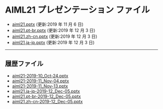 <!--
This is a machine generated file, and should not be edited, as it will be overwritten with future updates.
-->

# <a name="aiml21-presentation-files"></a>AIML21 プレゼンテーション ファイル

- [aiml21.pptx](https://globaleventcdn.blob.core.windows.net/assets/aiml/aiml21/aiml21.pptx) (更新:2019 年 11 月 6 日)
- [aiml21.pt-br.pptx](https://globaleventcdn.blob.core.windows.net/assets/aiml/aiml21/aiml21.pt-br.pptx) (更新:2019 年 12 月 3 日)
- [aiml21.zh-cn.pptx](https://globaleventcdn.blob.core.windows.net/assets/aiml/aiml21/aiml21.zh-cn.pptx) (更新:2019 年 12 月 3 日)
- [aiml21.ja-jp.pptx](https://globaleventcdn.blob.core.windows.net/assets/aiml/aiml21/aiml21.ja-jp.pptx) (更新:2019 年 12 月 3 日)
---
## <a name="historical-files"></a>履歴ファイル
- [aiml21-2019-10_Oct-24.pptx](https://globaleventcdn.blob.core.windows.net/assets/aiml/aiml21/aiml21-2019-10_Oct-24.pptx)
- [aiml21-2019-11_Nov-04.pptx](https://globaleventcdn.blob.core.windows.net/assets/aiml/aiml21/aiml21-2019-11_Nov-04.pptx)
- [aiml21-2019-11_Nov-13.pptx](https://globaleventcdn.blob.core.windows.net/assets/aiml/aiml21/aiml21-2019-11_Nov-13.pptx)
- [aiml21.ja-jp-2019-12_Dec-05.pptx](https://globaleventcdn.blob.core.windows.net/assets/aiml/aiml21/aiml21.ja-jp-2019-12_Dec-05.pptx)
- [aiml21.pt-br-2019-12_Dec-05.pptx](https://globaleventcdn.blob.core.windows.net/assets/aiml/aiml21/aiml21.pt-br-2019-12_Dec-05.pptx)
- [aiml21.zh-cn-2019-12_Dec-05.pptx](https://globaleventcdn.blob.core.windows.net/assets/aiml/aiml21/aiml21.zh-cn-2019-12_Dec-05.pptx)



